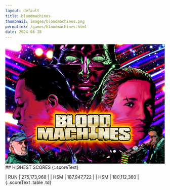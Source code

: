 ```yaml
---
layout: default
title: bloodmachines
thumbnail: images/bloodmachines.png
permalink: /games/bloodmachines.html
date: 2024-08-18
---
```


<img src="../images/bloodmachines.png" class="gameThumbnail img-fluid mx-auto align-middle">
## HIGHEST SCORES
{:.scoreText}

| RUN | 275,173,968 | 
| HSM | 187,947,722 | 
| HSM | 180,112,360 | 
{:.scoreText .table .td}
